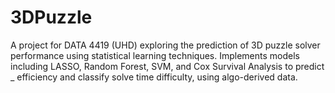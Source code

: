 # 3DPuzzle
A project for DATA 4419 (UHD) exploring the prediction of 3D puzzle solver performance using statistical learning techniques. Implements models including LASSO, Random Forest, SVM, and Cox Survival Analysis to predict _ efficiency and classify solve time difficulty, using algo-derived data.
